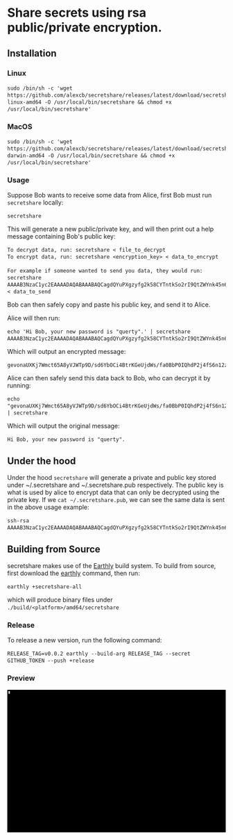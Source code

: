 # Share secrets using rsa public/private encryption.

## Installation

### Linux

    sudo /bin/sh -c 'wget https://github.com/alexcb/secretshare/releases/latest/download/secretshare-linux-amd64 -O /usr/local/bin/secretshare && chmod +x /usr/local/bin/secretshare'

### MacOS

    sudo /bin/sh -c 'wget https://github.com/alexcb/secretshare/releases/latest/download/secretshare-darwin-amd64 -O /usr/local/bin/secretshare && chmod +x /usr/local/bin/secretshare'

### Usage

Suppose Bob wants to receive some data from Alice, first Bob must run `secretshare` locally:

    secretshare

This will generate a new public/private key, and will then print out a help message containing Bob's public key:

    To decrypt data, run: secretshare < file_to_decrypt
    To encrypt data, run: secretshare <encryption_key> < data_to_encrypt

    For example if someone wanted to send you data, they would run:
    secretshare AAAAB3NzaC1yc2EAAAADAQABAAABAQCagdQYuPXgzyfg2k58CYTntkSo2rI9QtZWYnk45n6oZGW8wGUoqrmCeLCbCo7HG6JJD+jUuWx9ELmC2rRINQnhJdBdwbMlOx8v7oSr60xR8b0pYRL1gm6DseU0u/pClBfGcwV7tsxuRspk/c3/cpYOFcs2vN5mXo29qSpg1w4iE3snoAOQGajN1U4sT3rht5hjx188d9MxuBTnqd0yW7RQMSS8YqdszaAiwUQ2rtwMKDUp5CT+5LZ/QW/EMexRSEfgkjGGmz+NlBAhGDTrBByw2Dl+6pZESAtxmCaZ6vzG+CSqH5oQVXVl/A9YEQiuDVGdxcfF3jYmlYIfISeMtRTj < data_to_send

Bob can then safely copy and paste his public key, and send it to Alice.

Alice will then run:

    echo 'Hi Bob, your new password is "querty".' | secretshare AAAAB3NzaC1yc2EAAAADAQABAAABAQCagdQYuPXgzyfg2k58CYTntkSo2rI9QtZWYnk45n6oZGW8wGUoqrmCeLCbCo7HG6JJD+jUuWx9ELmC2rRINQnhJdBdwbMlOx8v7oSr60xR8b0pYRL1gm6DseU0u/pClBfGcwV7tsxuRspk/c3/cpYOFcs2vN5mXo29qSpg1w4iE3snoAOQGajN1U4sT3rht5hjx188d9MxuBTnqd0yW7RQMSS8YqdszaAiwUQ2rtwMKDUp5CT+5LZ/QW/EMexRSEfgkjGGmz+NlBAhGDTrBByw2Dl+6pZESAtxmCaZ6vzG+CSqH5oQVXVl/A9YEQiuDVGdxcfF3jYmlYIfISeMtRTj

Which will output an encrypted message:

    gevonaUXKj7Wmct65A8yVJWTp9D/sd6YbOCi4BtrKGeUjdWs/fa0BbP0IQhdP2j4fS6n12zGmgkOXHLJyJnG9OPxZ+EaPcIfVBs5TfvNnC/8Dfu+V5ScRIYXBHVjRsDOBQCYzeOSwFvq1vUyuq20Wr7s3szbgFkDttxPsaXMKyxTcVEqkgSp09dhV7roqBmsRUDbAFpIWLIUb4ZAtCfU6rbWaAes9acSmMT3fvW/no1gsa3/Wobdpj3T7WVrQsj+upr2ANlFyA3Bt7IOKxmJhrrRYOBxAkk6NEnYmrHWR26KGRhz/VRPxAZWsB/qMoVAw5ukjnVple2+x8SMrIE9Gg==

Alice can then safely send this data back to Bob, who can decrypt it by running:

    echo "gevonaUXKj7Wmct65A8yVJWTp9D/sd6YbOCi4BtrKGeUjdWs/fa0BbP0IQhdP2j4fS6n12zGmgkOXHLJyJnG9OPxZ+EaPcIfVBs5TfvNnC/8Dfu+V5ScRIYXBHVjRsDOBQCYzeOSwFvq1vUyuq20Wr7s3szbgFkDttxPsaXMKyxTcVEqkgSp09dhV7roqBmsRUDbAFpIWLIUb4ZAtCfU6rbWaAes9acSmMT3fvW/no1gsa3/Wobdpj3T7WVrQsj+upr2ANlFyA3Bt7IOKxmJhrrRYOBxAkk6NEnYmrHWR26KGRhz/VRPxAZWsB/qMoVAw5ukjnVple2+x8SMrIE9Gg==" | secretshare

Which will output the original message:

    Hi Bob, your new password is "querty".

## Under the hood

Under the hood `secretshare` will generate a private and public key stored under ~/.secretshare and ~/.secretshare.pub respectively. The public key is what is used by alice to encrypt data that can only be decrypted using the private key. If we `cat ~/.secretshare.pub`, we can see the same data is sent in the above usage example:

    ssh-rsa AAAAB3NzaC1yc2EAAAADAQABAAABAQCagdQYuPXgzyfg2k58CYTntkSo2rI9QtZWYnk45n6oZGW8wGUoqrmCeLCbCo7HG6JJD+jUuWx9ELmC2rRINQnhJdBdwbMlOx8v7oSr60xR8b0pYRL1gm6DseU0u/pClBfGcwV7tsxuRspk/c3/cpYOFcs2vN5mXo29qSpg1w4iE3snoAOQGajN1U4sT3rht5hjx188d9MxuBTnqd0yW7RQMSS8YqdszaAiwUQ2rtwMKDUp5CT+5LZ/QW/EMexRSEfgkjGGmz+NlBAhGDTrBByw2Dl+6pZESAtxmCaZ6vzG+CSqH5oQVXVl/A9YEQiuDVGdxcfF3jYmlYIfISeMtRTj


## Building from Source

secretshare makes use of the [Earthly](https://www.earthly.dev/) build system. To build from source,
first download the [earthly](https://github.com/earthly/earthly) command, then run:

    earthly +secretshare-all

which will produce binary files under `./build/<platform>/amd64/secretshare`

### Release

To release a new version, run the following command:

    RELEASE_TAG=v0.0.2 earthly --build-arg RELEASE_TAG --secret GITHUB_TOKEN --push +release

### Preview

[![asciicast](preview.gif)](https://asciinema.org/a/369195?&speed=2)

